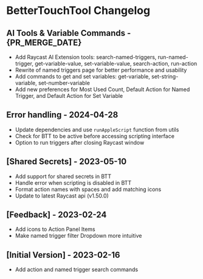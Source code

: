 # BetterTouchTool Changelog

## AI Tools & Variable Commands - {PR_MERGE_DATE}

- Add Raycast AI Extension tools: search-named-triggers, run-named-trigger, get-variable-value, set-variable-value, search-action, run-action
- Rewrite of named triggers page for better performance and usability
- Add commands to get and set variables: get-variable, set-string-variable, set-number-variable
- Add new preferences for Most Used Count, Default Action for Named Trigger, and Default Action for Set Variable

## Error handling - 2024-04-28

- Update dependencies and use `runAppleScript` function from utils
- Check for BTT to be active before accessing scripting interface
- Option to run triggers after closing Raycast window

## [Shared Secrets] - 2023-05-10

- Add support for shared secrets in BTT
- Handle error when scripting is disabled in BTT
- Format action names with spaces and add matching icons
- Update to latest Raycast api (v1.50.0)

## [Feedback] - 2023-02-24

- Add icons to Action Panel Items
- Make named trigger filter Dropdown more intuitive

## [Initial Version] - 2023-02-16

- Add action and named trigger search commands
